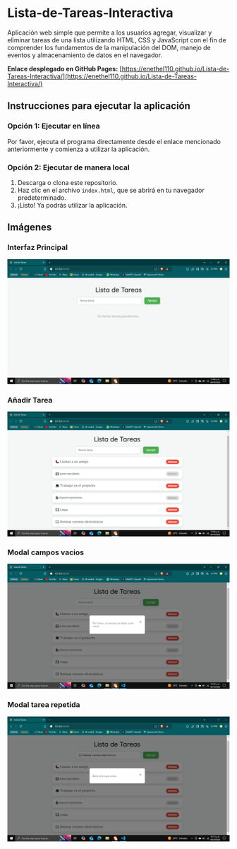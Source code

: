 # Lista-de-Tareas-Interactiva
Aplicación web simple que permite a los usuarios agregar, visualizar y eliminar tareas de una lista utilizando HTML, CSS y JavaScript con el fin de comprender los fundamentos de la manipulación del DOM, manejo de eventos y almacenamiento de datos en el navegador.

**Enlace desplegado en GitHub Pages:** [https://enethel110.github.io/Lista-de-Tareas-Interactiva/](https://enethel110.github.io/Lista-de-Tareas-Interactiva/)

## Instrucciones para ejecutar la aplicación

### Opción 1: Ejecutar en línea
Por favor, ejecuta el programa directamente desde el enlace mencionado anteriormente y comienza a utilizar la aplicación.

### Opción 2: Ejecutar de manera local
1. Descarga o clona este repositorio.
2. Haz clic en el archivo `index.html`, que se abrirá en tu navegador predeterminado.
3. ¡Listo! Ya podrás utilizar la aplicación.

## Imágenes
### Interfaz Principal
![Imagen 1](img/1.png)

### Añadir Tarea
![Imagen 2](img/2.png)

### Modal campos vacios
![Imagen 3](img/3.png)

### Modal tarea repetida
![Imagen 4](img/4.png)






